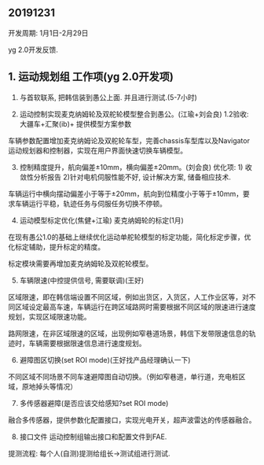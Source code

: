 ## 20191231

开发周期: 1月1日-2月29日

yg 2.0开发反馈.

## 1. 运动规划组 工作项(yg 2.0开发项)

1) 与首软联系, 把韩信装到愚公上面. 并且进行测试.(5-7小时)

2) 运动控制实现麦克纳姆轮及双舵轮模型整合到愚公。(江瑜+刘会良) 1.2验收: 大疆车+汇聚(ib)+ 提供模型方案参数

车辆参数配置增加麦克纳姆论及双舵轮车型，完善chassis车型库以及Navigator运动规划器和控制器，实现在用户界面快速切换车辆模型。

3) 控制精度提升，航向偏差±10mm，横向偏差±20mm。(刘会良) 优化项: 1) 收敛性分析报告 2)针对电机伺服性能不好, 设计解决方案, 储备相应技术.

车辆运行中横向摆动偏差小于等于±20mm，航向到位精度小于等于±10mm，要求车辆运行平稳，轨迹任务与伺服任务切换不停顿。

4) 运动模型标定优化(焦健+江瑜) 麦克纳姆轮的标定(1月)

在现有愚公1.0的基础上继续优化运动单舵轮模型的标定功能，简化标定步骤，优化标定辅助，提升标定的精度。

标定模块需要再增加麦克纳姆轮及双舵轮模型。

5) 车辆限速(中控提供信号, 需要联调)(王好)

区域限速，即在韩信端设置不同区域，例如出货区，入货区，人工作业区等，对不同区域设定最高车速，车辆运行在跨区域路网时需要根据不同区域的限速进行速度规划，实现区域限速功能。

路网限速，在非区域限速的区域，出现例如窄巷道场景，韩信下发带限速信息的轨迹时，车辆需要根据限速信息进行速度规划。

6) 避障图区切换(set ROI mode)(王好找产品经理确认一下)

不同区域不同场景不同车速避障图自动切换。（例如窄巷道，单行道，充电桩区域，原地掉头等情况）

7) 多传感器避障(是否应该交给感知?set ROI mode)

融合多传感器，提供参数化配置接口，实现光电开关，超声波雷达的传感器融合。

8) 接口文件 运动控制组输出接口和配置文件到FAE.



提测流程: 每个人(自测)提测给组长->测试组进行测试.